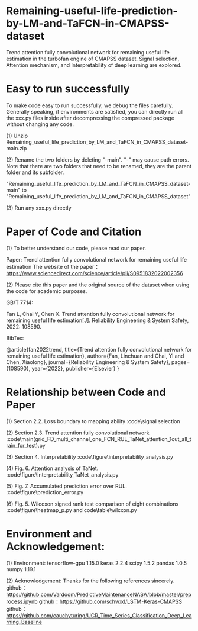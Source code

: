 # Remaining-useful-life-prediction-by-LM-and-TaFCN-in-CMAPSS-dataset
Trend attention fully convolutional network for remaining useful life estimation in the turbofan engine of CMAPSS dataset. Signal selection, Attention mechanism, and Interpretability of deep learning are explored.

# Easy to run successfully
To make code easy to run successfully, we debug the files carefully. Generally speaking, if environments are satisfied, you can directly run all the xxx.py files inside after decompressing the compressed package without changing any code.

(1) Unzip Remaining_useful_life_prediction_by_LM_and_TaFCN_in_CMAPSS_dataset-main.zip

(2) Rename the two folders by deleting "-main". "-" may cause path errors. Note that there are two folders that need to be renamed, they are the parent folder
and its subfolder.

"Remaining_useful_life_prediction_by_LM_and_TaFCN_in_CMAPSS_dataset-main" to "Remaining_useful_life_prediction_by_LM_and_TaFCN_in_CMAPSS_dataset"

(3) Run any xxx.py directly

# Paper of Code and Citation
(1) To better understand our code, please read our paper.

Paper: Trend attention fully convolutional network for remaining useful life estimation
The website of the paper：https://www.sciencedirect.com/science/article/pii/S0951832022002356 

(2) Please cite this paper and the original source of the dataset when using the code for academic purposes.

GB/T 7714: 

Fan L, Chai Y, Chen X. Trend attention fully convolutional network for remaining useful life estimation[J]. Reliability Engineering & System Safety, 2022: 108590.

BibTex:

@article{fan2022trend,
  title={Trend attention fully convolutional network for remaining useful life estimation},
  author={Fan, Linchuan and Chai, Yi and Chen, Xiaolong},
  journal={Reliability Engineering \& System Safety},
  pages={108590},
  year={2022},
  publisher={Elsevier}
}


# Relationship between Code and Paper

 (1) Section 2.2. Loss boundary to mapping ability
 :code\signal selection   

 (2) Section 2.3. Trend attention fully convolutional network
 :code\main(grid_FD_multi_channel_one_FCN_RUL_TaNet_attention_1out_all_train_for_test).py

 (3) Section  4. Interpretability
 :code\figure\interpretability_analysis.py

 (4) Fig. 6. Attention analysis of TaNet.
 :code\figure\interpretability_TaNet_analysis.py

 (5) Fig. 7. Accumulated prediction error over RUL.
 :code\figure\prediction_error.py

 (6) Fig. 5. Wilcoxon signed rank test comparison of eight combinations
 :code\figure\heatmap_p.py   and   code\table\wilcxon.py


# Environment and Acknowledgement:

(1) Environment:
tensorflow-gpu            1.15.0
keras                     2.2.4
scipy                     1.5.2
pandas                    1.0.5
numpy                     1.19.1


(2) Acknowledgement: 
   Thanks for the following references sincerely.
   github：https://github.com/Vardoom/PredictiveMaintenanceNASA/blob/master/preprocess.ipynb
   github：https://github.com/schwxd/LSTM-Keras-CMAPSS
   github：https://github.com/cauchyturing/UCR_Time_Series_Classification_Deep_Learning_Baseline
